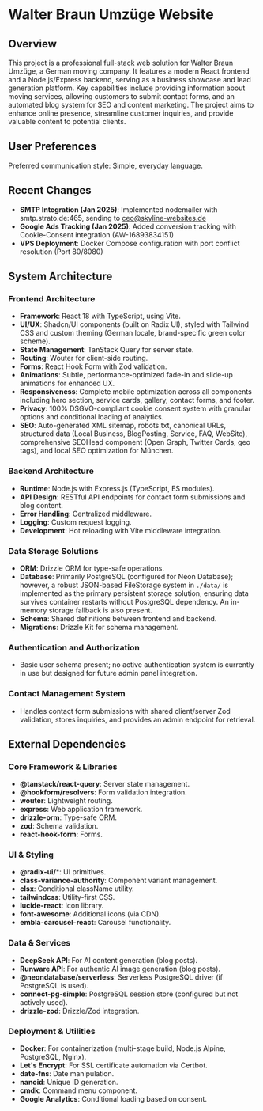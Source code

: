 # Walter Braun Umzüge Website

## Overview
This project is a professional full-stack web solution for Walter Braun Umzüge, a German moving company. It features a modern React frontend and a Node.js/Express backend, serving as a business showcase and lead generation platform. Key capabilities include providing information about moving services, allowing customers to submit contact forms, and an automated blog system for SEO and content marketing. The project aims to enhance online presence, streamline customer inquiries, and provide valuable content to potential clients.

## User Preferences
Preferred communication style: Simple, everyday language.

## Recent Changes
- **SMTP Integration (Jan 2025)**: Implemented nodemailer with smtp.strato.de:465, sending to ceo@skyline-websites.de
- **Google Ads Tracking (Jan 2025)**: Added conversion tracking with Cookie-Consent integration (AW-16893834151)
- **VPS Deployment**: Docker Compose configuration with port conflict resolution (Port 80/8080)

## System Architecture

### Frontend Architecture
- **Framework**: React 18 with TypeScript, using Vite.
- **UI/UX**: Shadcn/UI components (built on Radix UI), styled with Tailwind CSS and custom theming (German locale, brand-specific green color scheme).
- **State Management**: TanStack Query for server state.
- **Routing**: Wouter for client-side routing.
- **Forms**: React Hook Form with Zod validation.
- **Animations**: Subtle, performance-optimized fade-in and slide-up animations for enhanced UX.
- **Responsiveness**: Complete mobile optimization across all components including hero section, service cards, gallery, contact forms, and footer.
- **Privacy**: 100% DSGVO-compliant cookie consent system with granular options and conditional loading of analytics.
- **SEO**: Auto-generated XML sitemap, robots.txt, canonical URLs, structured data (Local Business, BlogPosting, Service, FAQ, WebSite), comprehensive SEOHead component (Open Graph, Twitter Cards, geo tags), and local SEO optimization for München.

### Backend Architecture
- **Runtime**: Node.js with Express.js (TypeScript, ES modules).
- **API Design**: RESTful API endpoints for contact form submissions and blog content.
- **Error Handling**: Centralized middleware.
- **Logging**: Custom request logging.
- **Development**: Hot reloading with Vite middleware integration.

### Data Storage Solutions
- **ORM**: Drizzle ORM for type-safe operations.
- **Database**: Primarily PostgreSQL (configured for Neon Database); however, a robust JSON-based FileStorage system in `./data/` is implemented as the primary persistent storage solution, ensuring data survives container restarts without PostgreSQL dependency. An in-memory storage fallback is also present.
- **Schema**: Shared definitions between frontend and backend.
- **Migrations**: Drizzle Kit for schema management.

### Authentication and Authorization
- Basic user schema present; no active authentication system is currently in use but designed for future admin panel integration.

### Contact Management System
- Handles contact form submissions with shared client/server Zod validation, stores inquiries, and provides an admin endpoint for retrieval.

## External Dependencies

### Core Framework & Libraries
- **@tanstack/react-query**: Server state management.
- **@hookform/resolvers**: Form validation integration.
- **wouter**: Lightweight routing.
- **express**: Web application framework.
- **drizzle-orm**: Type-safe ORM.
- **zod**: Schema validation.
- **react-hook-form**: Forms.

### UI & Styling
- **@radix-ui/***: UI primitives.
- **class-variance-authority**: Component variant management.
- **clsx**: Conditional className utility.
- **tailwindcss**: Utility-first CSS.
- **lucide-react**: Icon library.
- **font-awesome**: Additional icons (via CDN).
- **embla-carousel-react**: Carousel functionality.

### Data & Services
- **DeepSeek API**: For AI content generation (blog posts).
- **Runware API**: For authentic AI image generation (blog posts).
- **@neondatabase/serverless**: Serverless PostgreSQL driver (if PostgreSQL is used).
- **connect-pg-simple**: PostgreSQL session store (configured but not actively used).
- **drizzle-zod**: Drizzle/Zod integration.

### Deployment & Utilities
- **Docker**: For containerization (multi-stage build, Node.js Alpine, PostgreSQL, Nginx).
- **Let's Encrypt**: For SSL certificate automation via Certbot.
- **date-fns**: Date manipulation.
- **nanoid**: Unique ID generation.
- **cmdk**: Command menu component.
- **Google Analytics**: Conditional loading based on consent.
```